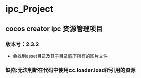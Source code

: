 # ipc_Project
## cocos creator ipc 资源管理项目
### 版本号：2.3.2
- 会找到asset目录及其子目录底下所有的图片文件
### 缺陷:无法判断在代码中使用cc.loader.load所引用的资源
